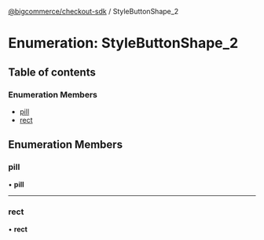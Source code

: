[@bigcommerce/checkout-sdk](../README.md) / StyleButtonShape_2

# Enumeration: StyleButtonShape\_2

## Table of contents

### Enumeration Members

- [pill](StyleButtonShape_2.md#pill)
- [rect](StyleButtonShape_2.md#rect)

## Enumeration Members

### pill

• **pill**

___

### rect

• **rect**
